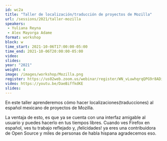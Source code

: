 ```yaml
---
id: wc2a
title: "Taller de localización/traducción de proyectos de Mozilla"
url: /sessions/2021/taller-mozilla
speakers:
 - Yuliana Reyna
 - Alex Mayorga Adame
format: workshop
block: w
time_start: 2021-10-06T17:00:00-05:00
time_end: 2021-10-06T20:00:00-05:00
video:
slides:
year: "2021"
weight: 4
image: /images/workshop/Mozilla.png
register: https://us02web.zoom.us/webinar/register/WN_vLuwhqrqQPG9r8ADivXbOw
video: https://youtu.be/DaeBiffkdKE
slides:
---
```


En este taller aprenderemos cómo hacer localizaciones(traducciones) al español mexicano de proyectos de Mozilla. 

La ventaja de esto, es que ya se cuenta con una interfaz amigable al usuario y puedes hacerlo en tus tiempos libres.
Cuando ves Firefox en español, ves tu trabajo reflejado y, ¡felicidades! ya eres una contribuidora de Open Source y miles de personas de habla hispana agradecemos eso.
